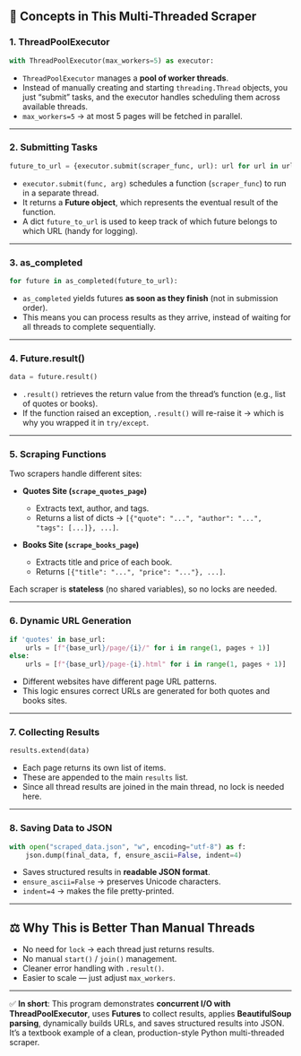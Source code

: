 ## 🔑 Concepts in This Multi-Threaded Scraper

### 1. **ThreadPoolExecutor**

```python
with ThreadPoolExecutor(max_workers=5) as executor:
```

* `ThreadPoolExecutor` manages a **pool of worker threads**.
* Instead of manually creating and starting `threading.Thread` objects, you just “submit” tasks, and the executor handles scheduling them across available threads.
* `max_workers=5` → at most 5 pages will be fetched in parallel.

---

### 2. **Submitting Tasks**

```python
future_to_url = {executor.submit(scraper_func, url): url for url in urls}
```

* `executor.submit(func, arg)` schedules a function (`scraper_func`) to run in a separate thread.
* It returns a **Future object**, which represents the eventual result of the function.
* A dict `future_to_url` is used to keep track of which future belongs to which URL (handy for logging).

---

### 3. **as\_completed**

```python
for future in as_completed(future_to_url):
```

* `as_completed` yields futures **as soon as they finish** (not in submission order).
* This means you can process results as they arrive, instead of waiting for all threads to complete sequentially.

---

### 4. **Future.result()**

```python
data = future.result()
```

* `.result()` retrieves the return value from the thread’s function (e.g., list of quotes or books).
* If the function raised an exception, `.result()` will re-raise it → which is why you wrapped it in `try/except`.

---

### 5. **Scraping Functions**

Two scrapers handle different sites:

* **Quotes Site (`scrape_quotes_page`)**

  * Extracts text, author, and tags.
  * Returns a list of dicts → `[{"quote": "...", "author": "...", "tags": [...]}, ...]`.

* **Books Site (`scrape_books_page`)**

  * Extracts title and price of each book.
  * Returns `[{"title": "...", "price": "..."}, ...]`.

Each scraper is **stateless** (no shared variables), so no locks are needed.

---

### 6. **Dynamic URL Generation**

```python
if 'quotes' in base_url:
    urls = [f"{base_url}/page/{i}/" for i in range(1, pages + 1)]
else:
    urls = [f"{base_url}/page-{i}.html" for i in range(1, pages + 1)]
```

* Different websites have different page URL patterns.
* This logic ensures correct URLs are generated for both quotes and books sites.

---

### 7. **Collecting Results**

```python
results.extend(data)
```

* Each page returns its own list of items.
* These are appended to the main `results` list.
* Since all thread results are joined in the main thread, no lock is needed here.

---

### 8. **Saving Data to JSON**

```python
with open("scraped_data.json", "w", encoding="utf-8") as f:
    json.dump(final_data, f, ensure_ascii=False, indent=4)
```

* Saves structured results in **readable JSON format**.
* `ensure_ascii=False` → preserves Unicode characters.
* `indent=4` → makes the file pretty-printed.

---

## ⚖️ Why This is Better Than Manual Threads

* No need for `lock` → each thread just returns results.
* No manual `start()` / `join()` management.
* Cleaner error handling with `.result()`.
* Easier to scale — just adjust `max_workers`.

---

✅ **In short**:
This program demonstrates **concurrent I/O with ThreadPoolExecutor**, uses **Futures** to collect results, applies **BeautifulSoup parsing**, dynamically builds URLs, and saves structured results into JSON. It’s a textbook example of a clean, production-style Python multi-threaded scraper.
